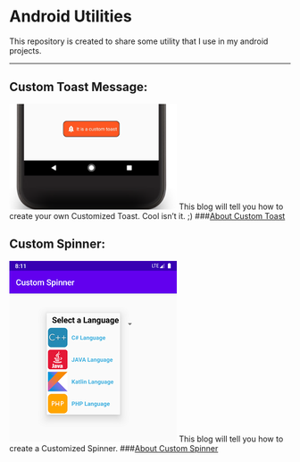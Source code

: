 # Android Utilities
This repository is created to share some utility that I use in my android projects.

---------------------------------------
## Custom Toast Message:
<img src="https://raw.githubusercontent.com/AppAfzar/android_utilities/master/img/custom_toast.png?raw=false" width="300">
    This blog will tell you how to create your own Customized Toast. Cool isn’t it. ;)
###<a href="http://appafzar.com/?option=com_content&amp;view=article&amp;id=201" target="_blank" rel="noopener noreferrer">About Custom Toast</a>

## Custom Spinner:
<img src="https://raw.githubusercontent.com/AppAfzar/android_utilities/master/img/custom_spinner.png?raw=false" width="300">
This blog will tell you how to create a Customized Spinner.
###<a href="http://appafzar.com/?option=com_content&amp;view=article&amp;id=203" target="_blank" rel="noopener noreferrer">About Custom Spinner</a>